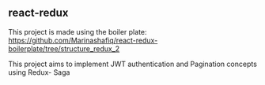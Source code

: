 ## react-redux
 
This project is made using the boiler plate: https://github.com/Marinashafiq/react-redux-boilerplate/tree/structure_redux_2

This project aims to implement JWT authentication and Pagination concepts using Redux- Saga
